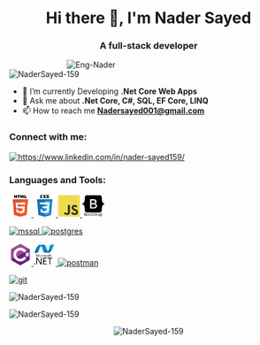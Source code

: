 <h1 align="center">Hi there 👋, I'm Nader Sayed</h1>
<h3 align="center">A full-stack developer</h3>
<img width="400" align="right" src="https://user-images.githubusercontent.com/69011963/137184767-79a13ec7-1bb3-4341-a6da-3a149c9c159a.gif" alt="Eng-Nader" />

<p align="left"> <img src="https://komarev.com/ghpvc/?username=NaderSayed-159&label=Profile%20views&color=0e75b6&style=flat" alt="NaderSayed-159" /> </p>

- 🌱 I’m currently Developing **.Net Core Web Apps**
- 💬 Ask me about **.Net Core, C#, SQL, EF Core, LINQ**
- 📫 How to reach me **Nadersayed001@gmail.com**

<h3 align="left">Connect with me:</h3>
<p align="left">
<a href="https://www.linkedin.com/in/nader-sayed159/" target="blank"><img align="center" src="https://raw.githubusercontent.com/rahuldkjain/github-profile-readme-generator/master/src/images/icons/Social/linked-in-alt.svg" alt="https://www.linkedin.com/in/nader-sayed159/" height="30" width="40" /></a>
</p>

<h3 align="left">Languages and Tools:</h3>
<p align="left"><a href="https://www.w3.org/html/" target="_blank" rel="noreferrer"> <img src="https://raw.githubusercontent.com/devicons/devicon/master/icons/html5/html5-original-wordmark.svg" alt="html5" width="40" height="40"/> </a> <a href="https://www.w3schools.com/css/" target="_blank" rel="noreferrer"> <img src="https://raw.githubusercontent.com/devicons/devicon/master/icons/css3/css3-original-wordmark.svg" alt="css3" width="40" height="40"/> </a>  <a href="https://developer.mozilla.org/en-US/docs/Web/JavaScript" target="_blank" rel="noreferrer"> <img src="https://raw.githubusercontent.com/devicons/devicon/master/icons/javascript/javascript-original.svg" alt="javascript" width="40" height="40"/> </a>  <a href="https://getbootstrap.com" target="_blank" rel="noreferrer"> <img src="https://raw.githubusercontent.com/devicons/devicon/master/icons/bootstrap/bootstrap-plain-wordmark.svg" alt="bootstrap" width="40" height="40"/> </a> 
   </p>
<p align="left">
  <a href="https://www.microsoft.com/en-us/sql-server" target="_blank" rel="noreferrer"> <img src="https://www.svgrepo.com/show/303229/microsoft-sql-server-logo.svg" alt="mssql" width="40" height="40"/> </a><a href="https://upload.wikimedia.org/wikipedia/commons/2/29/Postgresql_elephant.svg" target="_blank" rel="noreferrer"> <img src="https://upload.wikimedia.org/wikipedia/commons/2/29/Postgresql_elephant.svg" alt="postgres" width="40" height="40"/> </a>   </p>
  <p align="left">
  <a href="https://www.w3schools.com/cs/" target="_blank" rel="noreferrer"> <img src="https://raw.githubusercontent.com/devicons/devicon/master/icons/csharp/csharp-original.svg" alt="csharp" width="40" height="40"/> </a>  <a href="https://dotnet.microsoft.com/" target="_blank" rel="noreferrer"> <img src="https://raw.githubusercontent.com/devicons/devicon/master/icons/dot-net/dot-net-original-wordmark.svg" alt="dotnet" width="40" height="40"/> </a>   <a href="https://postman.com" target="_blank" rel="noreferrer"> <img src="https://www.vectorlogo.zone/logos/getpostman/getpostman-icon.svg" alt="postman" width="40" height="40"/> </a>   </p>
  <p align="left"><a href="https://git-scm.com/" target="_blank" rel="noreferrer"> <img src="https://www.vectorlogo.zone/logos/git-scm/git-scm-icon.svg" alt="git" width="40" height="40"/> </a> </p>

<p align="left"><img  src="https://github-readme-stats.vercel.app/api/top-langs?username=NaderSayed-159&theme=github_dark&show_icons=true&locale=en&layout=compact" alt="NaderSayed-159" /></p>
<p > <img  align="left" src="https://github-readme-stats.vercel.app/api?username=NaderSayed-159&show_icons=true&theme=github_dark&locale=en" alt="NaderSayed-159" /></p>
<p align="center"><img  src="https://github-readme-streak-stats.herokuapp.com/?user=NaderSayed-159&theme=github_dark" alt="NaderSayed-159" /></p>
